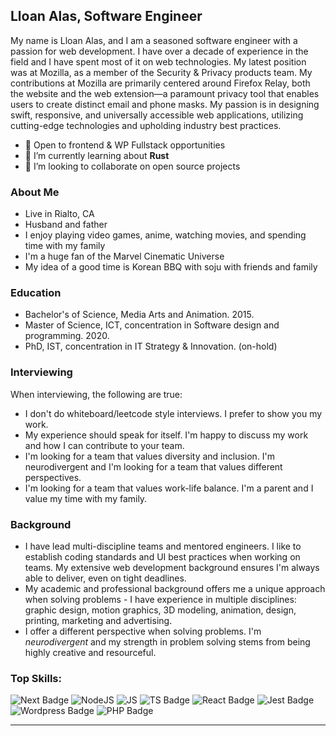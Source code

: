 ## Lloan Alas, Software Engineer

My name is Lloan Alas, and I am a seasoned software engineer with a passion for web development. I have over a decade of experience in the field and I have spent most of it on web technologies. My latest position was at Mozilla, as a member of the Security & Privacy products team. My contributions at Mozilla are primarily centered around Firefox Relay, both the website and the web extension—a paramount privacy tool that enables users to create distinct email and phone masks. My passion is in designing swift, responsive, and universally accessible web applications, utilizing cutting-edge technologies and upholding industry best practices.

- 🔭 Open to frontend & WP Fullstack opportunities
- 🌱 I’m currently learning about **Rust** 
- 👯 I’m looking to collaborate on open source projects 

### About Me
- Live in Rialto, CA
- Husband and father
- I enjoy playing video games, anime, watching movies, and spending time with my family
- I'm a huge fan of the Marvel Cinematic Universe
- My idea of a good time is Korean BBQ with soju with friends and family 

### Education 
- Bachelor's of Science, Media Arts and Animation. 2015.
- Master of Science, ICT, concentration in Software design and programming. 2020.
- PhD, IST, concentration in IT Strategy & Innovation. (on-hold)

### Interviewing

When interviewing, the following are true: 

-  I don't do whiteboard/leetcode style interviews. I prefer to show you my work.
-  My experience should speak for itself. I'm happy to discuss my work and how I can contribute to your team.
-  I'm looking for a team that values diversity and inclusion. I'm neurodivergent and I'm looking for a team that values different perspectives.
-  I'm looking for a team that values work-life balance. I'm a parent and I value my time with my family.

### Background
- I have lead multi-discipline teams and mentored engineers. I like to establish coding standards and UI best practices when working on teams. My extensive web development background ensures I'm always able to deliver, even on tight deadlines.
- ️My academic and professional background offers me a unique approach when solving problems - I have experience in multiple disciplines: graphic design, motion graphics, 3D modeling, animation, design, printing, marketing and advertising. 
- I offer a different perspective when solving problems. I'm *neurodivergent* and my strength in problem solving stems from being highly creative and resourceful. 
 
### Top Skills:
![Next Badge](https://img.shields.io/badge/Next-white?style=for-the-badge&logo=next.js&logoColor=black) 
![NodeJS](https://img.shields.io/badge/node.js-white?style=for-the-badge&logo=node.js&logoColor=6DA55F) 
![JS](https://img.shields.io/badge/javascript-white?style=for-the-badge&logo=javascript) 
![TS Badge](https://img.shields.io/badge/typescript-white?style=for-the-badge&logo=typescript&logoColor=blue) 
![React Badge](https://img.shields.io/badge/react-white?style=for-the-badge&logo=react&logoColor=58c4dc)
![Jest Badge](https://img.shields.io/badge/jest-white?style=for-the-badge&logo=jest&logoColor=99425B)
![Wordpress Badge](https://img.shields.io/badge/wordpress-white?style=for-the-badge&logo=wordpress&logoColor=blue)
![PHP Badge](https://img.shields.io/badge/PHP-white?style=for-the-badge&logo=php)
 
---
